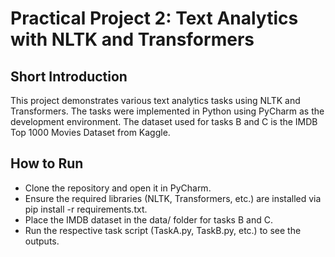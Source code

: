 # Practical Project 2: Text Analytics with NLTK and Transformers 
## Short Introduction
This project demonstrates various text analytics tasks using NLTK and Transformers. The tasks were implemented in Python using PyCharm as the development environment. The dataset used for tasks B and C is the IMDB Top 1000 Movies Dataset from Kaggle.

## How to Run
- Clone the repository and open it in PyCharm.
- Ensure the required libraries (NLTK, Transformers, etc.) are installed via pip install -r requirements.txt.
- Place the IMDB dataset in the data/ folder for tasks B and C.
- Run the respective task script (TaskA.py, TaskB.py, etc.) to see the outputs.

